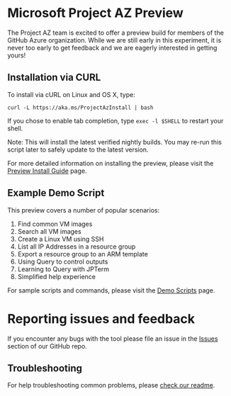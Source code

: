 Microsoft Project AZ Preview
==================================

The Project AZ team is excited to offer a preview build for members of the GitHub Azure organization.  While we are still early in this experiment, it is never too early to get feedback and we are eagerly interested in getting yours!

Installation via CURL
-----------------

To install via cURL on Linux and OS X, type:

    curl -L https://aka.ms/ProjectAzInstall | bash

If you chose to enable tab completion, type `exec -l $SHELL` to restart your shell.

Note: This will install the latest verified nightly builds.  You may re-run this script later to safely update to the latest version.

For more detailed information on installing the preview, please visit the [Preview Install Guide](https://github.com/Azure/azure-cli/blob/master/doc/preview_install_guide.md) page.

Example Demo Script
-------------------

This preview covers a number of popular scenarios:

1. Find common VM images
2. Search all VM images
3. Create a Linux VM using SSH
4. List all IP Addresses in a resource group
5. Export a resource group to an ARM template
6. Using Query to control outputs
7. Learning to Query with JPTerm
8. Simplified help experience

For sample scripts and commands, please visit the [Demo Scripts](https://github.com/Azure/azure-cli/blob/master/doc/preview_demo_scripts.md) page.  

Reporting issues and feedback
=======================================

If you encounter any bugs with the tool please file an issue in the [Issues](https://github.com/Azure/azure-cli/issues) section of our GitHub repo.

Troubleshooting
---------------

For help troubleshooting common problems, please [check our readme](https://github.com/Azure/azure-cli/blob/master/README.rst).
